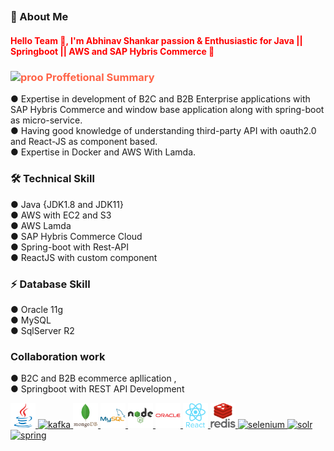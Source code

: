 
 ## <h3>🚀 About Me</h3>

 <h4 style="color:red;" align="left">Hello Team  👋, I'm Abhinav Shankar passion & Enthusiastic for Java || Springboot || AWS and SAP Hybris Commerce 🌱 </h4>  

 ### <h3 style="color:Tomato;"> ![proo](https://github.com/user-attachments/assets/21f11d05-785a-44f5-be2d-64044a72911d)   Proffetional Summary </h3>

●  Expertise in development of B2C and B2B Enterprise applications with SAP Hybris Commerce and window base application along with spring-boot as micro-service.  
●  Having good knowledge of understanding third-party API with oauth2.0 and React-JS as component based.  
●  Expertise in Docker and AWS With Lamda.


<h3>🛠 Technical Skill </h3>  

● Java {JDK1.8 and JDK11}    
● AWS with EC2 and S3       
● AWS Lamda   
● SAP Hybris Commerce Cloud   
● Spring-boot with Rest-API   
● ReactJS with custom component 
 
<h3>⚡ Database Skill </h3> 

● Oracle 11g   
● MySQL   
● SqlServer R2   

<h3>Collaboration work </h3> 

● B2C and B2B ecommerce apllication ,   
● Springboot with REST API Development

<p align="left"> <a href="https://www.java.com" target="_blank" rel="noreferrer"> <img src="https://raw.githubusercontent.com/devicons/devicon/master/icons/java/java-original.svg" alt="java" width="40" height="40"/> </a>  <a href="https://kafka.apache.org/" target="_blank" rel="noreferrer"> <img src="https://www.vectorlogo.zone/logos/apache_kafka/apache_kafka-icon.svg" alt="kafka" width="40" height="40"/> </a> <a href="https://www.mongodb.com/" target="_blank" rel="noreferrer"> <img src="https://raw.githubusercontent.com/devicons/devicon/master/icons/mongodb/mongodb-original-wordmark.svg" alt="mongodb" width="40" height="40"/> </a> <a href="https://www.mysql.com/" target="_blank" rel="noreferrer"> <img src="https://raw.githubusercontent.com/devicons/devicon/master/icons/mysql/mysql-original-wordmark.svg" alt="mysql" width="40" height="40"/> </a> <a href="https://nodejs.org" target="_blank" rel="noreferrer"> <img src="https://raw.githubusercontent.com/devicons/devicon/master/icons/nodejs/nodejs-original-wordmark.svg" alt="nodejs" width="40" height="40"/> </a> <a href="https://www.oracle.com/" target="_blank" rel="noreferrer"> <img src="https://raw.githubusercontent.com/devicons/devicon/master/icons/oracle/oracle-original.svg" alt="oracle" width="40" height="40"/> </a> <a href="https://reactjs.org/" target="_blank" rel="noreferrer"> <img src="https://raw.githubusercontent.com/devicons/devicon/master/icons/react/react-original-wordmark.svg" alt="react" width="40" height="40"/> </a> <a href="https://redis.io" target="_blank" rel="noreferrer"> <img src="https://raw.githubusercontent.com/devicons/devicon/master/icons/redis/redis-original-wordmark.svg" alt="redis" width="40" height="40"/> </a> <a href="https://www.selenium.dev" target="_blank" rel="noreferrer"> <img src="https://raw.githubusercontent.com/detain/svg-logos/780f25886640cef088af994181646db2f6b1a3f8/svg/selenium-logo.svg" alt="selenium" width="40" height="40"/> </a> <a href="https://lucene.apache.org/solr/" target="_blank" rel="noreferrer"> <img src="https://www.vectorlogo.zone/logos/apache_solr/apache_solr-icon.svg" alt="solr" width="40" height="40"/> </a> <a href="https://spring.io/" target="_blank" rel="noreferrer"> <img src="https://www.vectorlogo.zone/logos/springio/springio-icon.svg" alt="spring" width="40" height="40"/> </a> </p>



